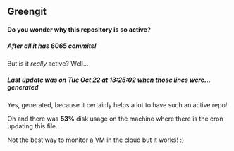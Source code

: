 ## Greengit

#### Do you wonder why this repository is so active?

##### After all it has 6065 commits!

But is it *really* active? Well...

##### Last update was on Tue Oct 22 at 13:25:02 when those lines were... generated

Yes, generated, because it certainly helps a lot to have such an active repo!

Oh and there was **53%** disk usage on the machine
where there is the cron updating this file.

Not the best way to monitor a VM in the cloud but it works! :)
